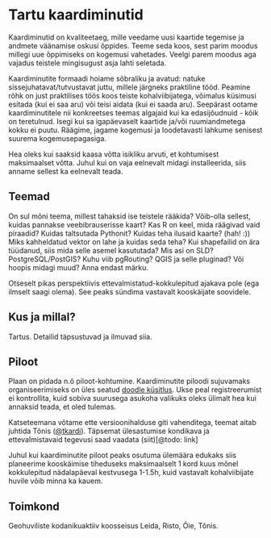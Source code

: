 # Tartu kaardiminutid
Kaardiminutid on kvaliteetaeg, mille veedame uusi kaartide tegemise
ja andmete väänamise oskusi õppides. Teeme seda koos, sest parim 
moodus millegi uue õppimiseks on kogemusi vahetades. Veelgi parem 
moodus aga vajadus teistele mingisugust asja lahti seletada.

Kaardiminutite formaadi hoiame sõbraliku ja avatud: natuke 
sissejuhatavat/tutvustavat juttu, millele järgneks praktiline tööd. 
Peamine rõhk on just praktilises töös koos teiste kohalviibijatega, 
võimalus küsimusi esitada (kui ei saa aru) või teisi aidata (kui ei 
saada aru). Seepärast ootame kaardiminutitele nii konkreetses teemas 
algajaid kui ka edasijõudnuid - kõik on teretulnud. Isegi kui sa 
igapäevaselt kaartide ja/või ruumiandmetega kokku ei puutu. Räägime,
jagame kogemusi ja loodetavasti lahkume senisest suurema 
kogemusepagasiga. 

Hea oleks kui saaksid kaasa võtta isikliku arvuti, et kohtumisest
maksimaalset võtta. Juhul kui on vaja eelnevalt midagi installeerida, 
siis anname sellest ka eelnevalt teada.

## Teemad
On sul mõni teema, millest tahaksid ise teistele rääkida? Võib-olla 
sellest, kuidas pannakse veebibrauserisse kaart? Kas R on keel,
mida räägivad vaid piraadid? Kuidas taltsutada Pythonit? 
Kuidas teha ilusaid kaarte? (hah! :)) Miks kahheldatud vektor on 
lahe ja kuidas seda teha? Kui shapefailid on ära tüüdanud, siis 
mida selle asemel kasututada? Mis asi on SLD? PostgreSQL/PostGIS? 
Kuhu viib pgRouting? QGIS ja selle pluginad? Või hoopis midagi muud? 
Anna endast märku. 

Otseselt pikas perspektiivis ettevalmistatud-kokkulepitud ajakava 
pole (ega ilmselt saagi olema). See peaks sündima vastavalt 
kooskäijate soovidele.

## Kus ja millal?
Tartus. Detailid täpsustuvad ja ilmuvad siia.

## Piloot
Plaan on pidada n.ö piloot-kohtumine. Kaardiminutite piloodi 
sujuvamaks organiseerimiseks on üles seatud
[doodle küsitlus](https://doodle.com/poll/56fc4gniruwi2ydb). Ukse
peal registreerumist ei kontrollita, kuid sobiva suurusega asukoha
valikuks oleks ülimalt hea kui annaksid teada, et oled tulemas.

Katseteemana võtame ette versioonihalduse giti vahenditega, teemat
aitab juhtida Tõnis ([@tkardi](https://github.com/tkardi)). Täpsemat
ülesastumise kondikava ja ettevalmistavaid tegevusi saad vaadata 
(siit)[@todo: link]

Juhul kui kaardiminutite piloot peaks osutuma ülemäära edukaks siis 
planeerime kooskäimise tiheduseks maksimaalselt 1 kord kuus mõnel 
kokkulepitud nädalapäeval kestvusega 1-1.5h, kuid vastavalt 
kohalviibijate huvile võib minna ka kauem.

## Toimkond
Geohuviliste kodanikuaktiiv koosseisus Leida, Risto, Õie, Tõnis.
